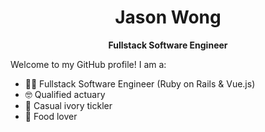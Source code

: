 <div align="center">
  <h1> 
    Jason Wong
  </h1>
  
 **Fullstack Software Engineer**
</div>

Welcome to my GitHub profile! I am a:

- 👨‍💻  Fullstack Software Engineer (Ruby on Rails & Vue.js)
- 🤓  Qualified actuary
- 🎹  Casual ivory tickler
- 🍜  Food lover

<!--
**jasylwong/jasylwong** is a ✨ _special_ ✨ repository because its `README.md` (this file) appears on your GitHub profile.
Here are some ideas to get you started:

- 🔭 I’m currently working on ...
- 🌱 I’m currently learning ...
- 👯 I’m looking to collaborate on ...
- 🤔 I’m looking for help with ...
- 💬 Ask me about ...
- 📫 How to reach me: ...
- 😄 Pronouns: ...
- ⚡ Fun fact: ...
-->


